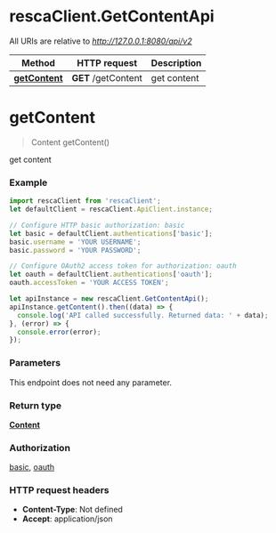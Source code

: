 # rescaClient.GetContentApi

All URIs are relative to *http://127.0.0.1:8080/api/v2*

Method | HTTP request | Description
------------- | ------------- | -------------
[**getContent**](GetContentApi.md#getContent) | **GET** /getContent | get content


<a name="getContent"></a>
# **getContent**
> Content getContent()

get content

### Example
```javascript
import rescaClient from 'rescaClient';
let defaultClient = rescaClient.ApiClient.instance;

// Configure HTTP basic authorization: basic
let basic = defaultClient.authentications['basic'];
basic.username = 'YOUR USERNAME';
basic.password = 'YOUR PASSWORD';

// Configure OAuth2 access token for authorization: oauth
let oauth = defaultClient.authentications['oauth'];
oauth.accessToken = 'YOUR ACCESS TOKEN';

let apiInstance = new rescaClient.GetContentApi();
apiInstance.getContent().then((data) => {
  console.log('API called successfully. Returned data: ' + data);
}, (error) => {
  console.error(error);
});

```

### Parameters
This endpoint does not need any parameter.

### Return type

[**Content**](Content.md)

### Authorization

[basic](../README.md#basic), [oauth](../README.md#oauth)

### HTTP request headers

 - **Content-Type**: Not defined
 - **Accept**: application/json

